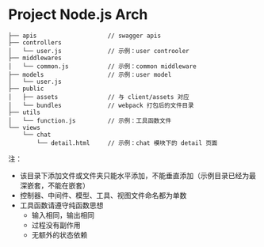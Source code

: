 # Project Node.js Arch

```
├── apis                    // swagger apis
├── controllers
│   └── user.js             // 示例：user controoler
├── middlewares
│   └── common.js           // 示例：common middleware
├── models                  // 示例：user model
│   └── user.js
├── public
│   ├── assets              // 与 client/assets 对应
│   └── bundles             // webpack 打包后的文件目录
├── utils
│   └── function.js         // 示例：工具函数文件
└── views
    └── chat
        └── detail.html     // 示例：chat 模块下的 detail 页面
```

注：
- 该目录下添加文件或文件夹只能水平添加，不能垂直添加（示例目录已经为最深嵌套，不能在嵌套）
- 控制器、中间件、模型、工具、视图文件命名都为单数
- 工具函数请遵守纯函数思想
    - 输入相同，输出相同
    - 过程没有副作用
    - 无额外的状态依赖